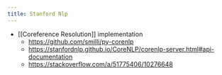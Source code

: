 ```yaml
---
title: Stanford Nlp
---
```


- [[Coreference Resolution]] implementation
	- https://github.com/smilli/py-corenlp
	- https://stanfordnlp.github.io/CoreNLP/corenlp-server.html#api-documentation
	- https://stackoverflow.com/a/51775406/10276648